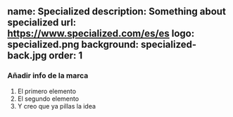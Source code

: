 name: Specialized
description: Something about specialized
url: https://www.specialized.com/es/es
logo: specialized.png
background: specialized-back.jpg
order: 1
----
### Añadir info de la marca

1. El primero elemento
2. El segundo elemento
3. Y creo que ya pillas la idea

